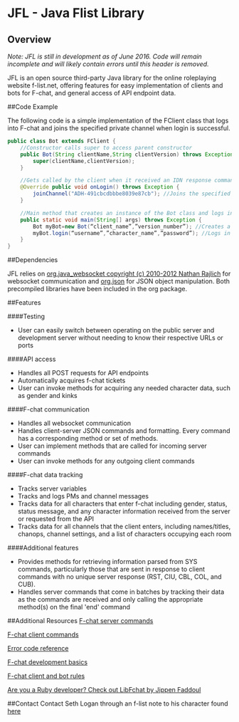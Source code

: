# JFL - Java Flist Library

## Overview
*Note: JFL is still in development as of June 2016. Code will remain incomplete and will likely contain errors until this header is removed.*

JFL is an open source third-party Java library for the online roleplaying website f-list.net, offering features for easy implementation of clients and bots for F-chat, and general access of API endpoint data.

##Code Example

The following code is a simple implementation of the FClient class that logs into F-chat and joins the specified private channel when login is successful.

```java
public class Bot extends FClient {
    //Constructor calls super to access parent constructor
    public Bot(String clientName,String clientVersion) throws Exception {
        super(clientName,clientVersion);
    }

    //Gets called by the client when it received an IDN response command from the server
    @Override public void onLogin() throws Exception {
        joinChannel("ADH-491cbcdbbbe8039e87cb"); //Joins the specified channel
    }

    //Main method that creates an instance of the Bot class and logs in
    public static void main(String[] args) throws Exception {
        Bot myBot=new Bot(“client_name”,”version_number”); //Creates a bot (FClient) object
        myBot.login(“username”,”character_name”,”password”); //Logs in
    }
}
```

##Dependencies 

JFL relies on [org.java_websocket copyright (c) 2010-2012 Nathan Rajlich](https://github.com/TooTallNate/Java-WebSocket) for websocket communication and [org.json](https://github.com/stleary/JSON-java) for JSON object manipulation. Both precompiled libraries have been included in the org package.
  
##Features 

####Testing 
* User can easily switch between operating on the public server and development server without needing to know their respective URLs or ports

####API access
* Handles all POST requests for API endpoints
 * Automatically acquires f-chat tickets
 * User can invoke methods for acquiring any needed character data, such as gender and kinks

####F-chat communication
* Handles all websocket communication 
* Handles client-server JSON commands and formatting. Every command has a corresponding method or set of methods.
 * User can implement methods that are called for incoming server commands
 * User can invoke methods for any outgoing client commands

####F-chat data tracking
* Tracks server variables
* Tracks and logs PMs and channel messages
* Tracks data for all characters that enter f-chat including gender, status, status message, and any character information received from the server or requested from the API
* Tracks data for all channels that the client enters, including names/titles, chanops, channel settings, and a list of characters occupying each room

####Additional features
* Provides methods for retrieving information parsed from SYS commands, particularly those that are sent in response to client commands with no unique server response (RST, CIU, CBL, COL, and CUB).
* Handles server commands that come in batches by tracking their data as the commands are received and only calling the appropriate method(s) on the final 'end' command

##Additional Resources
[F-chat server commands](https://wiki.f-list.net/F-Chat_Server_Commands)

[F-chat client commands](https://wiki.f-list.net/F-Chat_Client_Commands)

[Error code reference](https://wiki.f-list.net/F-Chat_Error_Codes)

[F-chat development basics](https://wiki.f-list.net/F-Chat_Protocol)

[F-chat client and bot rules](https://wiki.f-list.net/F-Chat_Protocol#Guidelines)

[Are you a Ruby developer? Check out LibFchat by Jippen Faddoul](https://github.com/rgooler/libfchat-ruby)

##Contact
Contact Seth Logan through an f-list note to his character found [here](https://www.f-list.net/c/slogan/)